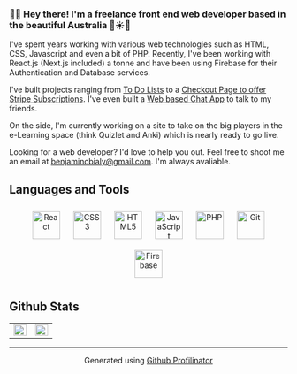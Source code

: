 <!-- <div align="center">
<img src="https://github.com/benjaminbialy/benjaminbialy/blob/main/githubHeaderIMG.png" align="center"/>
</div>   -->
  
### 🧑‍💻 Hey there! I'm a freelance front end web developer based in the beautiful Australia 🐨☀️🌊  
I've spent years working with various web technologies such as HTML, CSS, Javascript and even a bit of PHP. Recently, I've been working with React.js (Next.js included) a tonne and have been using Firebase for their Authentication and Database services.

I've built projects ranging from [To Do Lists](https://remindable.netlify.app/) to a [Checkout Page to offer Stripe Subscriptions](https://insider-checkout.herokuapp.com/). I've even built a [Web based Chat App](https://cloaked.netlify.app/) to talk to my friends.

On the side, I'm currently working on a site to take on the big players in the e-Learning space (think Quizlet and Anki) which is nearly ready to go live.

Looking for a web developer? I'd love to help you out. Feel free to shoot me an email at benjamincbialy@gmail.com. I'm always avaliable.
  
## Languages and Tools  
<div align="center">  
<img style="margin: 10px" src="https://profilinator.rishav.dev/skills-assets/react-original-wordmark.svg" alt="React" height="50" />  
<img style="margin: 10px" src="https://profilinator.rishav.dev/skills-assets/css3-original-wordmark.svg" alt="CSS3" height="50" />  
<img style="margin: 10px" src="https://profilinator.rishav.dev/skills-assets/html5-original-wordmark.svg" alt="HTML5" height="50" />  
<img style="margin: 10px" src="https://profilinator.rishav.dev/skills-assets/javascript-original.svg" alt="JavaScript" height="50" />  
<img style="margin: 10px" src="https://profilinator.rishav.dev/skills-assets/php-original.svg" alt="PHP" height="50" />  
<img style="margin: 10px" src="https://profilinator.rishav.dev/skills-assets/git-scm-icon.svg" alt="Git" height="50" />  
<img style="margin: 10px" src="https://profilinator.rishav.dev/skills-assets/firebase.png" alt="Firebase" height="50" />  
</div>  

## Github Stats  
<table><tr><td valign="top" width="50%">

<img src="https://github-readme-stats.vercel.app/api?username=benjaminbialy&show_icons=true&count_private=true&hide_border=true" align="left" style="width: 100%" />

</td><td valign="top" width="50%">

<img src="https://github-readme-stats.vercel.app/api/top-langs/?username=benjaminbialy&hide_border=true&layout=compact" align="left" style="width: 100%" />

</td></tr></table>  


----

<div align="center">Generated using <a href="https://profilinator.rishav.dev/" target="_blank">Github Profilinator</a></div>
